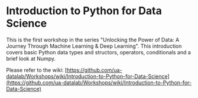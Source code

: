 # Introduction to Python for Data Science

This is the first workshop in the series "Unlocking the Power of Data: A Journey Through Machine Learning & Deep Learning". This introduction covers basic Python data types and structors, operators, conditionals and a brief look at Numpy.

Please refer to the wiki: [https://github.com/ua-datalab/Workshops/wiki/Introduction-to-Python-for-Data-Science](https://github.com/ua-datalab/Workshops/wiki/Introduction-to-Python-for-Data-Science)
